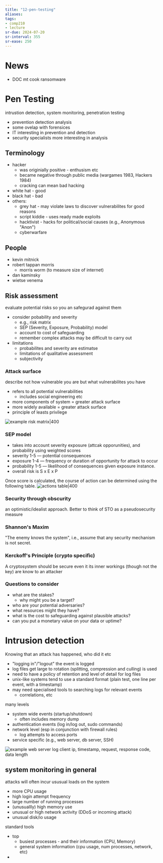 ```yaml
---
title: "12-pen-testing"
aliases: 
tags: 
- comp210
- lecture
sr-due: 2024-07-20
sr-interval: 355
sr-ease: 250
---
```


# News
- DOC mt cook ransomware

# Pen Testing
intrustion detection, system monitoring, penetration testing
- prevention detection analysis
- some ovelap with forensices
- IT interesting in prevention and detection
- security specialists more interesting in analysis

## Terminology
- hacker 
	- was originially positive - enthusism etc
	- became negative through public media (wargames 1983, Hackers 1984)
	- cracking can mean bad hacking
- white hat - good
- black hat - bad
- others:
	- grey hat - may violate laws to discover vulnerabilites for good reasons
	- script kiddie - uses ready made exploits
	- hacktivist - hacks for political/social causes (e.g., Anonymous "Anon")
	- cyberwarfare

## People
- kevin mitnick
- robert tappan morris
	- morris worm (to measure size of internet)
- dan kaminsky
- wietse venema

## Risk assessment
evaluate potential risks so you an safegurad against them
- consider pobability and severity
	- e.g., risk matrix
	- SEP (Severity, Exposure, Probability) model
	- account to cost of safeguarding
	- remember complex attacks may be difficult to carry out
- limitations
	- probabilites and severity are estimatse
	- limitations of qualitative assessment
	- subjectivity

### Attack surface
describe not how vulnerable you are but what vulnerabilites you have
- refers to all potential vulnerabilities
	- includes social engineering etc
- more components of system = greater attack surface
- more widely available = greater attack surface
- principle of leasts privilege

![example risk matrix|400](https://i.imgur.com/RHVe8Vn.png)

### SEP model
- takes into account severity exposure (attcak opporunities), and probability using weighted scores
- severity 1-5 — potential consequences
- exposure 1-4 — frequency or duration of opportunity for attack to occur
- probability 1-5 — likelihood of consequences given exposure instance.
- overall risk is S x E x P

Once score is calculated, the course of action can be determined using the following table.
![actions table|400](https://i.imgur.com/qWCvGgI.png)

### Security through obscurity
an optimistic/idealist approach. Better to think of STO as a pseudosecurity measure

### Shannon's Maxim
"The enemy knows the system", i.e., assume that any security mechanism is not secret.

### Kerckoff's Principle (crypto specific)
A cryptosystem should be secure even it its inner workings (though not the key) are know to an attacker

### Questions to consider
- what are the stakes?
	- why might you be a target?
- who are your potential adversaries?
- what resources might they have?
- what is the cost to safeguarding against plausible attacks?
- can you put a monetary value on your data or uptime?

# Intrusion detection
Knowing that an attack has happened, who did it etc

- "logging in"/"logout" the event is logged
- log files get large to rotation (splitting, compression and culling) is used
- need to have a policy of retention and level of detail for log files
- unix-like systems tend to use a standard format (plain test, one line per event, with a timestamp)
- may need specialised tools to searching logs for relevant events
	- correlations, etc

many levels
- system wide events (startup/shutdown)
	- often includes memory dump
- authentication events (log in/log out, sudo commands)
- network level (esp in conjunction with firewall rules)
	- log attempts to access ports
- service specific (e.g., web server, db server, SSH)

![example web server log](https://i.imgur.com/b6XDvJj.png)
client ip, timestamp, request, response code, data length

## system monitoring in general
attacks will often incur ususual loads on the system
- more CPU usage
- high login attempt frequency
- large number of running processes
- (unusuallly) high memory use
- unusual or high network activity (DDoS or incoming attack)
- unusual disk/io usage

standard tools
- top
	- busiest processes - and their information (CPU, Memory)
	- general system information (cpu usage, num processes, network, etc)
- 